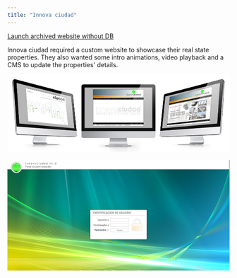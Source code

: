 ```yaml
---
title: "Innova ciudad"
---
```


<p class="work-links">
<a class="btn icon icon-external" href="http://work.joanmira.com/webs/innovaciudad" target="_blank">Launch archived website without DB</a>
</p>

Innova ciudad required a custom website to showcase their real state properties. They also wanted some intro animations, video playback and a CMS to update the properties' details.

![](./images/1.jpg)

![](./images/2.jpg)
